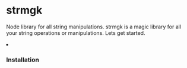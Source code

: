 # strmgk
Node library for all string manipulations. strmgk is a magic library for all your string operations or manipulations. Lets get started.
<li>
<h3>Installation</h3>
</li>
